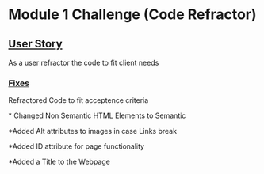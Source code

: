# Module 1 Challenge (Code Refractor)

## <ins>User Story</ins>
As a user refractor the code to fit client needs

### <ins>Fixes</ins>

Refractored Code to fit acceptence criteria

\* Changed Non Semantic HTML Elements to Semantic

\*Added Alt attributes to images in case Links break

\*Added ID attribute for page functionality

\*Added a Title to the Webpage

